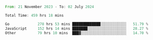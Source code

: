 <!--START_SECTION:waka-->

```rust
From: 21 November 2023 - To: 02 July 2024

Total Time: 459 hrs 18 mins

Go             278 hrs 53 mins █████████████░░░░░░░░░░░░   51.79 %
JavaScript     152 hrs 14 mins ███████░░░░░░░░░░░░░░░░░░   28.27 %
Other          79 hrs 10 mins  ███▓░░░░░░░░░░░░░░░░░░░░░   14.70 %
```

<!--END_SECTION:waka-->
